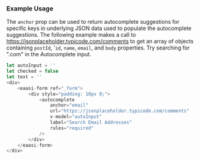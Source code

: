 ### Example Usage

The `anchor` prop can be used to return autocomplete suggestions for specific keys in underlying
JSON data used to populate the autocomplete suggestions. The following example makes a call to 
https://jsonplaceholder.typicode.com/comments to get an array of objects containing
`postId`, '`id`, `name`, `email`, and `body` properties. Try searching for ".com"
in the Autocomplete input.

```js
let autoInput = ''
let checked = false
let text = ''
<div>
    <eaasi-form ref="_form">
        <div style="padding: 10px 0;">
            <autocomplete
                anchor="email"
                url="https://jsonplaceholder.typicode.com/comments"
                v-model="autoInput"
                label="Search Email Addresses"
                rules="required"
            />
        </div>
    </eaasi-form>
</div>
```
